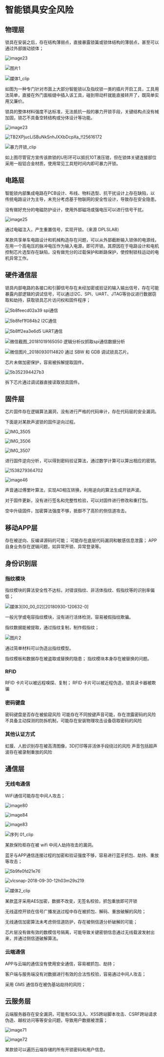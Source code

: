 # 智能锁具安全风险

## 物理层

锁具在安装之后，存在结构薄弱点，直接暴露锁簧或锁体结构的薄弱点，甚至可以通过外部拨动锁体；

![image23](https://img-1253984064.cos.ap-guangzhou.myqcloud.com/suo3vcf/image24.jpg)

![图片1](https://img-1253984064.cos.ap-guangzhou.myqcloud.com/suo3vcf/sdgdsry87908.jpg)

![媒体1_clip](https://img-1253984064.cos.ap-guangzhou.myqcloud.com/suo3vcf/1_clip.gif)

如图为一种专门针对市面上大部分智能锁以及指纹锁一类的插片开启工具，工具用法简单，直接在外门面板缝中插入该工具，碰到带动杆就能直接转开了，既简单实用又廉价。

锁具的整体材料强度不达标准，无法抵抗一般的暴力开锁手段，关键结构点没有械加固，锁芯不具备空转结构或分体设计等功能。

![image23](https://img-1253984064.cos.ap-guangzhou.myqcloud.com/suo3vcf/image23.png)





![TB2XPjucLiSBuNkSnhJXXbDcpXa_!!25616172](https://img-1253984064.cos.ap-guangzhou.myqcloud.com/suo3vcf/TB2XPjucLiSBuNkSnhJXXbDcpXa_!!25616172.jpg)





![暴力开锁_clip](https://img-1253984064.cos.ap-guangzhou.myqcloud.com/suo3vcf/clip.gif)

如上图尽管官方宣传该款锁的U形环可以抵抗10T液压钳，但在锁体关键连接部位采用一般铝合金材质，使用常见工具短时间内即可暴力开锁。

## 电路层

智能锁内部集成电路在PCB设计、布线、物料选型、抗干扰设计上存在缺陷，以传统电路设计为主导，未充分考虑基于物联网的安全性设计，导致存在安全隐患。

没有做好充分的电磁防护设计，使用外部磁场或强电压可以进行信号干扰。

![image25](https://img-1253984064.cos.ap-guangzhou.myqcloud.com/suo3vcf/image25.jpg)

通过电磁注入，产生重置信号，实现开锁。（来源 DPLSLAB）

某款共享单车电路设计和机械构造存在问题，可以从外部截断输入锁体的电源线，在用一个高电压的脉冲电压作为输入电源，即可开锁。其原因在于电路设计和电机控制芯片选型存在缺陷，没有做充分的过载保护和断路保护，使控制锁柱运动的电机异常工作。

## 硬件通信层

锁具内部电路的各接口和引脚信号存在未经加密或验证的输入输出信号，存在可能暴露内部逻辑的调试信号，可以通过I2C、SPI、UART、JTAG等协议进行数据窃取和劫持，获取锁具芯片访问权和固件程序；

![5b8feecd02a39](https://img-1253984064.cos.ap-guangzhou.myqcloud.com/suo3vcf/5b8feecd02a39.jpg)
spi通信

![5b8fef1f084b2](https://img-1253984064.cos.ap-guangzhou.myqcloud.com/suo3vcf/5b8fef1f084b2.jpg)
I2C通信

![5b8ff2ea3e6d5](https://img-1253984064.cos.ap-guangzhou.myqcloud.com/suo3vcf/5b8ff2ea3e6d5.jpg)
UART通信

![微信截图_20181019165050](https://img-1253984064.cos.ap-guangzhou.myqcloud.com/suo3vcf/20181019165050.png)
逻辑分析仪抓取spi通信数据分析



![微信图片_20180930114820](https://img-1253984064.cos.ap-guangzhou.myqcloud.com/suo3vcf/20180930114820.jpg)
通过 SBW 和 GDB 调试锁具芯片。

芯片未做加密保护，容易被拆解提取固件。

![5b352394427b3](https://img-1253984064.cos.ap-guangzhou.myqcloud.com/suo3vcf/5b352394427b3.jpg)

拆下芯片通过调试器直接读取锁具固件。


## 固件层

芯片固件存在逻辑算法漏洞，没有进行严格的代码审计，存在代码层的安全漏洞。

下面是对某款声波锁的固件逆向过程。

![IMG_3505](https://img-1253984064.cos.ap-guangzhou.myqcloud.com/suo3vcf/IMG_3505.jpg)



![IMG_3506](https://img-1253984064.cos.ap-guangzhou.myqcloud.com/suo3vcf/IMG_3506.jpg)

![IMG_3507](https://img-1253984064.cos.ap-guangzhou.myqcloud.com/suo3vcf/IMG_3507.jpg)

进行固件逆向分析，可以得到密码验证算法，通过数学计算可以算出相应的密钥。

![1538279364702](https://img-1253984064.cos.ap-guangzhou.myqcloud.com/suo3vcf/1538279364702.png)




![image46](https://img-1253984064.cos.ap-guangzhou.myqcloud.com/suo3vcf/image46.jpg)

声音通过傅里叶算法，实现AD相互转换，利用逆向的算法生成开锁声波。

对于固件更新，没有进行签名和完整性检验，可以对固件进行修改和重打包。

空中升级固件，加密算法强度不够，抵御不了高阶的侧信道攻击。

## 移动APP层

存在被逆向、反编译源码的可能；
可能存在底层代码漏洞和敏感信息泄露；
APP自身业务存在逻辑问题，如异常开锁、异常登录等。

## 身份识别层

### 指纹模块

指纹模块的算法安全性不达标，对错误指纹、非活体指纹、假指纹等的识别率偏低；

![媒体3[00_00_02][20180930-120632-0]](https://img-1253984064.cos.ap-guangzhou.myqcloud.com/suo3vcf/[00_00_02][20180930-120632-0].jpg)

一般光学或电容指纹模块，没有进行活体检测，容易被假指纹欺骗。



指纹数据能被提取，通过指纹复制，制作假指纹；



![图片2](https://img-1253984064.cos.ap-guangzhou.myqcloud.com/suo3vcf/20180226135.jpg)

通过简单材料可以伪造出指纹模型。

指纹模板和数据存在被盗取或替换的隐患；
指纹模块本身存在被替换的问题。

### RFID

RFID 卡片可以被远程嗅探、复制；
RFID 卡片可以被近程伪造，锁具读卡器被欺骗

### 密码键盘

密码键盘是否存在被偷窥风险
可能存在不同按键声音可能，存在泄露密码的风险
不具备主动探测的防拆机制，可能存在安装物理攻击设备窃取密码的风险

### 其他认证方式

虹膜、人脸识别存在被高清图像，3D打印等非活体手段绕过的风险
声音包括超声波存在被录制重放的风险

## 通信层

### 无线电通信

WiFi通信可能存在中间人攻击；

![image80](https://img-1253984064.cos.ap-guangzhou.myqcloud.com/suo3vcf/image80.jpg)

![image84](https://img-1253984064.cos.ap-guangzhou.myqcloud.com/suo3vcf/image84.png)

![image83](https://img-1253984064.cos.ap-guangzhou.myqcloud.com/suo3vcf/image83.png)



![序列 01_clip](https://img-1253984064.cos.ap-guangzhou.myqcloud.com/suo3vcf/01_clip.gif)

某款保险柜存在被 wifi 中间人劫持攻击的漏洞。



蓝牙与APP通信连接过程的加密和验证强度不够，容易进行蓝牙抓包、劫持、重放等攻击；

![5b9fe0fd21e76](https://img-1253984064.cos.ap-guangzhou.myqcloud.com/suo3vcf/5b9fe0fd21e76.jpg)



![vlcsnap-2018-09-30-12h03m29s219](https://img-1253984064.cos.ap-guangzhou.myqcloud.com/suo3vcf/vlcsnap-2018-09-30-12h03m29s219.png)

![媒体2_clip](https://img-1253984064.cos.ap-guangzhou.myqcloud.com/suo3vcf/2_clip.gif)

某款蓝牙采用AES加密，数据不改变，无签名校验，抓包重放即可开锁 

无线遥控开锁在信号广播发送过程中存在被抓包、解码、重放破解的风险；

无线通信加密算法未考虑侧信道防护，存在被侧信道分析破解的可能；

芯片层没有做有效的数模信号隔离，可能导致关键密钥信息通过无线载波发射出来，并通过侧信道破解算法。

### 云端通信

APP与云端的通信没有使用安全通信，容易被抓包、劫持；

客户端与服务端没有对数据进行有效的合法性校验，容易通过中间人攻击；

采用 GMS 通信存在被伪基站劫持的风险；

## 云服务层

云端服务器存在安全漏洞，可能有SQL注入、XSS跨站脚本攻击、CSRF跨站请求伪造、越权访问等等安全问题，导致用户数据被泄露；

![image71](https://img-1253984064.cos.ap-guangzhou.myqcloud.com/suo3vcf/image71.jpg)

![image72](https://img-1253984064.cos.ap-guangzhou.myqcloud.com/suo3vcf/image72.jpg)

某款锁可以遍历云端存储的所有开锁密码和用户信息。